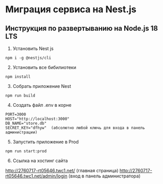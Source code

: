 # Миграция сервиса на Nest.js

## Инструкция по развертыванию на Node.js 18 LTS

1. Установить Nest js

```
npm i -g @nestjs/cli
```

2. Установить все бибилиотеки

```
npm install
```

3. Собрать приложение Nest

```
npm run build
```

4.  Создать файл .env в корне

```
PORT=3000
HOST="http://localhost:3000"
DB_NAME="store.db"
SECRET_KEY="dfhyw"  (абсолютно любой ключь для входа в панель администрации)
```

5. Запустить приложение в Prod

```
npm run start:prod
```

6. Ссылка на хостинг сайта

http://2760717-rt05646.twc1.net/ (главная страница)
http://2760717-rt05646.twc1.net/admin/login (вход в панель администратора)
